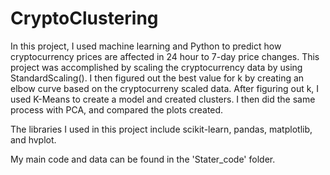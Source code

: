 # CryptoClustering

In this project, I used machine learning and Python to predict how cryptocurrency prices are affected in 24 hour to 7-day price changes. This project was accomplished by scaling the cryptocurrency data by using StandardScaling(). I then figured out the best value for k by creating an elbow curve based on the cryptocurreny scaled data. After figuring out k, I used K-Means to create a model and created clusters. I then did the same process with PCA, and compared the plots created.

The libraries I used in this project include scikit-learn, pandas, matplotlib, and hvplot.

My main code and data can be found in the 'Stater_code' folder.
